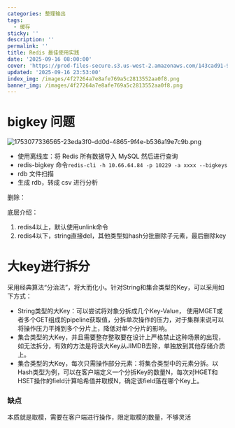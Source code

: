 ```yaml
---
categories: 整理输出
tags:
  - 缓存
sticky: ''
description: ''
permalink: ''
title: Redis 最佳使用实践
date: '2025-09-16 08:00:00'
cover: 'https://prod-files-secure.s3.us-west-2.amazonaws.com/143cad91-961b-48b0-82dc-78fbb6eb5abe/43539cac-2a74-4e44-9693-03381b35e458/106449882_p0.png?X-Amz-Algorithm=AWS4-HMAC-SHA256&X-Amz-Content-Sha256=UNSIGNED-PAYLOAD&X-Amz-Credential=ASIAZI2LB466YVIY3SXV%2F20250920%2Fus-west-2%2Fs3%2Faws4_request&X-Amz-Date=20250920T050054Z&X-Amz-Expires=3600&X-Amz-Security-Token=IQoJb3JpZ2luX2VjEG0aCXVzLXdlc3QtMiJHMEUCIQCqyi34dchLgUs2t2tQKsdJs0k%2FR93YjnVhOQIWsnCmEAIgc7QzoS4G2vjzGRcJTVMmIG%2F2D9xFXLJwbuYOZ9kgqH4qiAQI5v%2F%2F%2F%2F%2F%2F%2F%2F%2F%2FARAAGgw2Mzc0MjMxODM4MDUiDANEN5Up3q9D4SM%2FVircAy3OxsuM3agtrHYeomRQObk2aasqx%2B3Z8SUPKux0PxajscL%2FGkRfZbkCb6DYpp4s20aHOUYj6ZuIXPVsxxl4asXkAy1gCVVa%2BeXijt7nYFEjPVEeQU5El4CEjw%2B6oyiO%2B%2Fa0p7fRr0eGo7cyIL9kTKBmmg2sBYuCLb09PvZnmqskiL48VFUJ74qLBw8i5Vxzh0H6lcc%2BLhM%2B9WwMiEzL0y30MuqS8B0y1nd%2Brd7lG%2Bzfalh0GzE2ugVp3P%2BuzQbRTsg%2BRjYG%2FLBw1uwm0AzEGq0ilNfCGSEaWJnVyZlhv1Ajyxh1DASTep5wuzEiU7n2R%2BJTo8hRUkbtAN%2FSz5nbmgtvO1iOP89acxUmwHd5YcYDR8zdkty7NmmHGEtcLGTVocPGqRjPI%2FCUeJ21FFrwsJRIbvR70KkGyvg4zVdaBk9xlBC0BitNM6xdUm5eeXs%2FikQGHuiD%2FBL8yRd%2FbjqtDos7oimglqYkyPAQANCvWf1k4M%2FkubfLlcORJHCyK32aN2uFxia1PSEUCxCo%2Fd1aC0RPqH9RpbquELL6CMaoigRJhAfX4NjHCdfV2sC9WF%2BHUOFM775VwL6KA5F9gGQHXjQaFtLPU3YtCRzIlK7E%2FKh3j87GtPVRAentsvGTML7nuMYGOqUBANtsNoGxFFcaOX9sTu3WGt%2BA%2F7BXxtkwgbu24Um19NkMZWo1SQ6zNJfhHi%2F3LBBeEBPRfzdJfdP0W3wkbF9R%2FBZRgM8zS21LwedzgEJ4w5VIi92%2FusegfsSpw82v9FGvJmTMzKWMImjJIPn3S%2BM4Wnei1UycYXzPcGeafBEbkH2S0%2BugrEFuF22wABqm3ugyO2AB3C0Y1CyvoMjQFWv1eN8LYsau&X-Amz-Signature=497b3a2964a93fd035b818c29d78bb3c27d444310bdb6c335beb4df8328bef1b&X-Amz-SignedHeaders=host&x-amz-checksum-mode=ENABLED&x-id=GetObject'
updated: '2025-09-16 23:53:00'
index_img: /images/4f27264a7e8afe769a5c2813552aa0f8.png
banner_img: /images/4f27264a7e8afe769a5c2813552aa0f8.png
---
```


# bigkey 问题


![1753077336565-23eda3f0-dd0d-4865-9f4e-b536a19e7c9b.png](/images/c6758344cbe13f3ebf0f8718f40ab3f3.png)

- 使用离线库：将 Redis 所有数据导入 MySQL 然后进行查询
- redis-bigkey 命令`redis-cli -h 10.66.64.84 -p 10229 -a xxxx --bigkeys`
- rdb 文件扫描
- 生成 rdb，转成 csv 进行分析

删除：


底层介绍：

1. redis4以上，默认使用unlink命令
2. redis4以下，string直接del，其他类型如hash分批删除子元素，最后删除key

# 大key进行拆分


采用经典算法“分治法”，将大而化小。针对String和集合类型的Key，可以采用如下方式：

- String类型的大Key：可以尝试将对象分拆成几个Key-Value， 使用MGET或者多个GET组成的pipeline获取值，分拆单次操作的压力，对于集群来说可以将操作压力平摊到多个分片上，降低对单个分片的影响。
- 集合类型的大Key，并且需要整存整取要在设计上严格禁止这种场景的出现，如无法拆分，有效的方法是将该大Key从JIMDB去除，单独放到其他存储介质上。
- 集合类型的大Key，每次只需操作部分元素：将集合类型中的元素分拆。以Hash类型为例，可以在客户端定义一个分拆Key的数量N，每次对HGET和HSET操作的field计算哈希值并取模N，确定该field落在哪个Key上。

### 缺点


本质就是取模，需要在客户端进行操作，限定取模的数量，不够灵活

